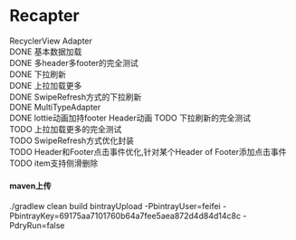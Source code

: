 # Recapter  
RecyclerView Adapter  
DONE 基本数据加载  
DONE 多header多footer的完全测试  
DONE 下拉刷新  
DONE 上拉加载更多  
DONE SwipeRefresh方式的下拉刷新  
DONE MultiTypeAdapter  
DONE lottie动画加持footer Header动画
TODO 下拉刷新的完全测试  
TODO 上拉加载更多的完全测试  
TODO SwipeRefresh方式优化封装  
TODO Header和Footer点击事件优化,针对某个Header of Footer添加点击事件  
TODO item支持侧滑删除  
#### maven上传
./gradlew clean build bintrayUpload -PbintrayUser=feifei -PbintrayKey=69175aa7101760b64a7fee5aea872d4d84d14c8c -PdryRun=false